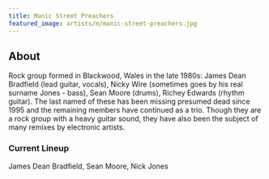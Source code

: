```yaml
---
title: Manic Street Preachers
featured_image: artists/m/manic-street-preachers.jpg
---
```

## About

Rock group formed in Blackwood, Wales in the late 1980s: James Dean Bradfield (lead guitar, vocals), Nicky Wire (sometimes goes by his real surname Jones - bass), Sean Moore (drums), Richey Edwards (rhythm guitar). The last named of these has been missing presumed dead since 1995 and the remaining members have continued as a trio. Though they are a rock group with a heavy guitar sound, they have also been the subject of many remixes by electronic artists.

### Current Lineup

James Dean Bradfield, Sean Moore, Nick Jones

